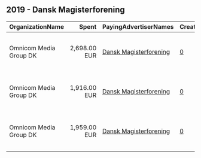 ## 2019 - Dansk Magisterforening 
|OrganizationName|Spent|PayingAdvertiserNames|CreativeUrls|Impressions|Genders|AgeBrackets|CountryCodes|BillingAddresses|CandidateBallotInformation|
|:---|---:|:---|:---|---:|:---|:---|:---|:---|:---|
|Omnicom Media Group DK|2,698.00 EUR|[Dansk Magisterforening](2019/Dansk_Magisterforening.md)|[0](https://www.snap.com/political-ads/asset/c8e4d805716fc85152726f288c10633099db8e9e86aec8f795563a15d3d8a386?mediaType=mp4)|1,287,625||18-25|denmark|"OMD Danmark A/S - Midtermolen 3,København Ø,2100,DK"||
|Omnicom Media Group DK|1,916.00 EUR|[Dansk Magisterforening](2019/Dansk_Magisterforening.md)|[0](https://www.snap.com/political-ads/asset/6d135fa4d8aca5f3c690af4b80715a581d3fcc2990b8156c5edafdfd68010062?mediaType=mp4)|441,733||18-25|denmark|"OMD Danmark A/S - Midtermolen 3,København Ø,2100,DK"||
|Omnicom Media Group DK|1,959.00 EUR|[Dansk Magisterforening](2019/Dansk_Magisterforening.md)|[0](https://www.snap.com/political-ads/asset/c8e4d805716fc85152726f288c10633099db8e9e86aec8f795563a15d3d8a386?mediaType=mp4)|528,891||18-25|denmark|"OMD Danmark A/S - Midtermolen 3,København Ø,2100,DK"||
